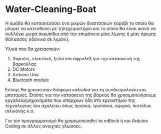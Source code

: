 # Water-Cleaning-Boat
Η ομάδα θα κατασκευάσει ένα μικρών διαστάσεων καράβι το οποίο θα μπορεί να κατευθύνει με τηλεχειριστήριο και το οποίο θα είναι ικανό να συλλέγει μικρά σκουπίδια από την επιφάνεια μίας λίμνης ή μίας ήρεμης θάλασσας (ιδανικά σε λιμάνι). 

Υλικά που θα χρειαστούν:

1) Χαρτόνι, πλαστικό, ξύλο και αφρολέξ για την κατασκευή της βαρκούλας
2) DC Motors
3) Arduino Uno 
4) Bluetooth module

Επίσης θα χρειαστούν διάφορα καλώδια για τη συνδεσμολογία και μπαταρίες. Επίσης για την κατασκευή της βάρκας θα χρησιμοποιήσουμε εργαλεία/μηχανήματα που υπάρχουν ήδη στο εργαστήριο της τεχνολογίας του σχολείου όπως πριόνια, τρυπάνια, σφυριά, πιστόλια σιλικόνης κ.α.

Για τον προγραμματισμό θα χρησιμοποιηθεί το mBlock ή και Arduino Coding σε άλλες ανοιχτές γλώσσες.
